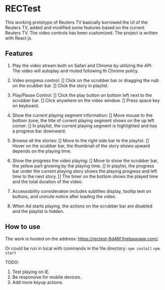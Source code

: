 
# RECTest
This working prototype of Reuters TV basically borrowed the UI of the Reuters TV, added and modified some features based on the current Reuters TV. The video controls has been customized. The project is written with React js.

## Features

1. Play the video stream both on Safari and Chrome by utilizing the API. The video will autoplay and muted following th Chrome policy. 

2. Video progress control:
	[] Click on the scrubber bar or dragging the nub on the scubber bar.
	[] Click the story in playlist.

3. Play/Pause Control:
	[] Click the play button on bottom left next to the scrubber bar.
	[] Click anywhere on the video window.
	[] Press space key on keyboard.

4. Show the current playing segment information:
	[] Move mouse to the bottom zone, the title of current playing segment shows on the up left corner.
	[] In playlist, the current playing segment is highlighted and has a progress bar downward.

5. Browse all the stories:
	[] Move to the right side bar to the playlist.
	[] Hover on the scubber bar, the thumbnail of the story shows upward depends on the playing time.

6. Show the progress the video playing:
	[] Move to show the scrubber bar, the yellow part growing by the playing time.
	[] In playlist, the progress bar under the current playing story shows the playing progress and left time to the next story.
	[] The timer on the bottom shows the played time and the total duration of the video.

7. Accessobility consideration includes subtitles display, tooltip text on buttons, and unmute notice after loading the video. 

9. When Ad starts playing, the actions on the scrubber bar are disabled and the playlist is hidden.

## How to use

The work is hosted on the address: <a>https://rectest-8d46f.firebaseapp.com/</a>.

Or could be run in local with commands in the file directory:
`npm install`
`npm start`


TODO:
1. Test playing on IE.
2. Be responsive for mobile devices. 
3. Add more keyup actions.